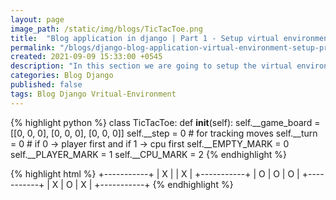 ```yaml
---
layout: page
image_path: /static/img/blogs/TicTacToe.png
title:  "Blog application in django | Part 1 - Setup virtual environment and create django blog project"
permalink: "/blogs/django-blog-application-virtual-environment-setup-project/"
created: 2021-09-09 15:33:00 +0545
description: "In this section we are going to setup the virtual environment for django blog project and configuring other necessary settings parameters in project file. After creating project we will create blog and user app with simple database model. In the following section we will further extend these apps."
categories: Blog Django
published: false
tags: Blog Django Vritual-Environment
---
```


{% highlight python %}
class TicTacToe:
    def __init__(self):
        self.__game_board = [[0, 0, 0], [0, 0, 0], [0, 0, 0]]
        self.__step = 0 # for tracking moves
        self.__turn = 0 # if 0 -> player first and if 1 -> cpu first
        self.__EMPTY_MARK = 0
        self.__PLAYER_MARK = 1
        self.__CPU_MARK = 2
{% endhighlight %}

{% highlight html %}
+-----------+
| X |   | X |
+-----------+
| O | O | O |
+-----------+
| X | O | X |
+-----------+
{% endhighlight %}

